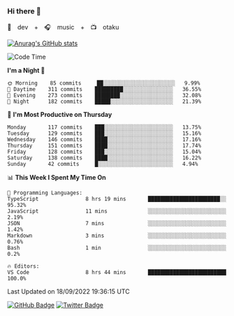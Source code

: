 ### Hi there 👋

🚀　dev　+　🎧　music　+　📺　otaku


[![Anurag's GitHub stats](https://github-readme-stats.vercel.app/api?username=koheitasaka&count_private=true&show_icons=true&theme=monokai)](https://github.com/koheitasaka/github-readme-stats)

<!--START_SECTION:waka-->
![Code Time](http://img.shields.io/badge/Code%20Time-1%2C085%20hrs%2046%20mins-blue)

**I'm a Night 🦉** 

```text
🌞 Morning    85 commits     ██░░░░░░░░░░░░░░░░░░░░░░░   9.99% 
🌆 Daytime    311 commits    █████████░░░░░░░░░░░░░░░░   36.55% 
🌃 Evening    273 commits    ████████░░░░░░░░░░░░░░░░░   32.08% 
🌙 Night      182 commits    █████░░░░░░░░░░░░░░░░░░░░   21.39%

```
📅 **I'm Most Productive on Thursday** 

```text
Monday       117 commits    ███░░░░░░░░░░░░░░░░░░░░░░   13.75% 
Tuesday      129 commits    ███░░░░░░░░░░░░░░░░░░░░░░   15.16% 
Wednesday    146 commits    ████░░░░░░░░░░░░░░░░░░░░░   17.16% 
Thursday     151 commits    ████░░░░░░░░░░░░░░░░░░░░░   17.74% 
Friday       128 commits    ███░░░░░░░░░░░░░░░░░░░░░░   15.04% 
Saturday     138 commits    ████░░░░░░░░░░░░░░░░░░░░░   16.22% 
Sunday       42 commits     █░░░░░░░░░░░░░░░░░░░░░░░░   4.94%

```


📊 **This Week I Spent My Time On** 

```text
💬 Programming Languages: 
TypeScript               8 hrs 19 mins       ███████████████████████░░   95.32% 
JavaScript               11 mins             ░░░░░░░░░░░░░░░░░░░░░░░░░   2.19% 
JSON                     7 mins              ░░░░░░░░░░░░░░░░░░░░░░░░░   1.42% 
Markdown                 3 mins              ░░░░░░░░░░░░░░░░░░░░░░░░░   0.76% 
Bash                     1 min               ░░░░░░░░░░░░░░░░░░░░░░░░░   0.2%

🔥 Editors: 
VS Code                  8 hrs 44 mins       █████████████████████████   100.0%

```


 Last Updated on 18/09/2022 19:36:15 UTC
<!--END_SECTION:waka-->

[![GitHub Badge](https://img.shields.io/badge/GitHub-100000?style=for-the-badge&logo=github&logoColor=white)](https://github.com/koheitasaka)
[![Twitter Badge](https://img.shields.io/badge/Twitter-1DA1F2?style=for-the-badge&logo=twitter&logoColor=white)](https://twitter.com/sleep_asleep_)
